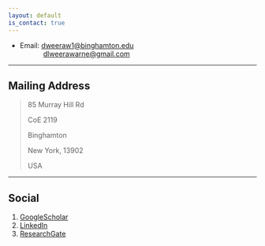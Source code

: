 ```yaml
---
layout: default
is_contact: true
---
```


* Email: [dweeraw1@binghamton.edu](mailto:dweeraw1@binghamton.edu)  
&nbsp; &nbsp; &nbsp; &nbsp; &nbsp; &nbsp; [dlweerawarne@gmail.com](mailto:dlweerawarne@gmail.com) 


---

## Mailing Address

> 85 Murray Hill Rd
>
> CoE 2119
>
> Binghamton 
>
> New York, 13902
>
> USA

---

## Social

1. [GoogleScholar](https://scholar.google.com/citations?user=3NVkz0YAAAAJ&hl=en)
2. [LinkedIn](https://www.linkedin.com/in/darshana-lakmal-weerawarne-3b460b27)
3. [ResearchGate](https://www.researchgate.net/profile/Darshana_Weerawarne)
